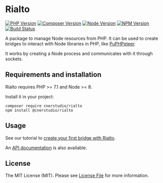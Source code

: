 # Rialto

[![PHP Version](https://img.shields.io/packagist/php-v/cnerstudio/rialto.svg?style=flat-square)](http://php.net/)
[![Composer Version](https://img.shields.io/packagist/v/cnerstudio/rialto.svg?style=flat-square&label=Composer)](https://packagist.org/packages/cnerstudio/rialto)
[![Node Version](https://img.shields.io/node/v/@cnerstudio/rialto.svg?style=flat-square&label=Node)](https://nodejs.org/)
[![NPM Version](https://img.shields.io/npm/v/@cnerstudio/rialto.svg?style=flat-square&label=NPM)](https://www.npmjs.com/package/@cnerstudio/rialto)
[![Build Status](https://img.shields.io/travis/cnerstudio/rialto.svg?style=flat-square&label=Build%20Status)](https://travis-ci.org/cnerstudio/rialto)

A package to manage Node resources from PHP. It can be used to create bridges to interact with Node libraries in PHP, like [PuPHPeteer](https://github.com/cnerstudio/puphpeteer/).

It works by creating a Node process and communicates with it through sockets.

## Requirements and installation

Rialto requires PHP >= 7.1 and Node >= 8.

Install it in your project:

```shell
composer require cnerstudio/rialto
npm install @cnerstudio/rialto
```

## Usage

See our tutorial to [create your first bridge with Rialto](docs/tutorial.md).

An [API documentation](docs/api.md) is also available.

## License

The MIT License (MIT). Please see [License File](LICENSE) for more information.
